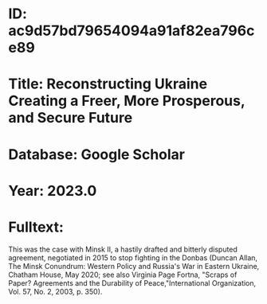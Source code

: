 # ID: ac9d57bd79654094a91af82ea796ce89
# Title: Reconstructing Ukraine Creating a Freer, More Prosperous, and Secure Future
# Database: Google Scholar
# Year: 2023.0
# Fulltext:
This was the case with Minsk II, a hastily drafted and bitterly disputed agreement, negotiated in 2015 to stop fighting in the Donbas (Duncan Allan, The Minsk Conundrum: Western Policy and Russia's War in Eastern Ukraine, Chatham House, May 2020; see also Virginia Page Fortna, "Scraps of Paper?
Agreements and the Durability of Peace,"International Organization, Vol.
57, No.
2, 2003, p. 350).